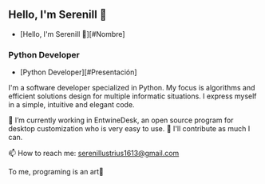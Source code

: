 ## Hello, I'm Serenill 👋

- [Hello, I'm Serenill 👋][#Nombre]

### Python Developer 

- [Python Developer][#Presentación]

I'm a software developer specialized in Python. My focus is algorithms and efficient solutions design for multiple informatic situations. I express myself in a simple, intuitive and elegant code.

🌱 I’m currently working in EntwineDesk, an open source program for desktop customization who is very easy to use. 
💞️ I'll contribute as much I can.

📫 How to reach me: serenillustrius1613@gmail.com

To me, programing is an art🎨